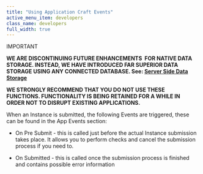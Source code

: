 ```yaml
---
title: "Using Application Craft Events"
active_menu_item: developers
class_name: developers
full_width: true
---
```



IMPORTANT

**WE ARE DISCONTINUING FUTURE ENHANCEMENTS  FOR NATIVE DATA STORAGE. INSTEAD, WE HAVE INTRODUCED FAR SUPERIOR DATA STORAGE USING ANY CONNECTED DATABASE. See: [Server Side Data Storage](/developers/documentation/product-guide/data-storage/server-side-data-storage/)**

**WE STRONGLY RECOMMEND THAT YOU DO NOT USE THESE FUNCTIONS. FUNCTIONALITY IS BEING RETAINED FOR A WHILE IN ORDER NOT TO DISRUPT EXISTING APPLICATIONS.**

When an Instance is submitted, the following Events are triggered, these can be found in the App Events section:

 - On Pre Submit - this is called just before the actual Instance submission takes place. It allows you to perform checks and cancel the submission process if you need to.

 - On Submitted - this is called once the submission process is finished and contains possible error information

